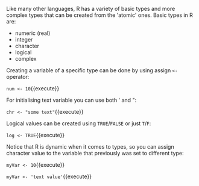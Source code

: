 Like many other languages, R has a variety of basic types and more complex types that can be created from the 'atomic' ones. Basic types in R are:

* numeric (real)
* integer
* character
* logical
* complex

Creating a variable of a specific type can be done by using assign `<-` operator:

`num <- 10`{{execute}}

For initialising text variable you can use both ' and ":

`chr <- "some text"`{{execute}}

Logical values can be created using `TRUE`/`FALSE` or just `T`/`F`:

`log <- TRUE`{{execute}}

Notice that R is dynamic when it comes to types, so you can assign character value to the variable that previously was set to different type:

`myVar <- 10`{{execute}}

`myVar <- 'text value'`{{execute}}
